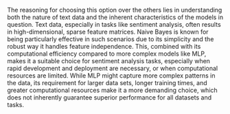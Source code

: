 The reasoning for choosing this option over the others lies in understanding both the nature of text data and the inherent characteristics of the models in question. Text data, especially in tasks like sentiment analysis, often results in high-dimensional, sparse feature matrices. Naive Bayes is known for being particularly effective in such scenarios due to its simplicity and the robust way it handles feature independence. This, combined with its computational efficiency compared to more complex models like MLP, makes it a suitable choice for sentiment analysis tasks, especially when rapid development and deployment are necessary, or when computational resources are limited. While MLP might capture more complex patterns in the data, its requirement for larger data sets, longer training times, and greater computational resources make it a more demanding choice, which does not inherently guarantee superior performance for all datasets and tasks.